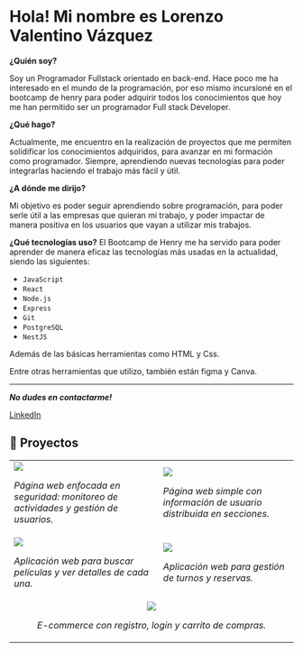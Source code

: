 # **Hola! Mi nombre es Lorenzo Valentino Vázquez**

**¿Quién soy?**

Soy un Programador Fullstack orientado en back-end.
Hace poco me ha interesado en el mundo de la programación, por eso mismo incursioné en el bootcamp de henry para poder adquirir todos los conocimientos que hoy me han permitido ser un programador Full stack Developer.

**¿Qué hago?**

Actualmente, me encuentro en la realización de proyectos que me permiten solidificar los conocimientos adquiridos, para avanzar en mi formación como programador. Siempre, aprendiendo nuevas tecnologías para poder integrarlas haciendo el trabajo más fácil y útil.


**¿A dónde me dirijo?**

Mi objetivo es poder seguir aprendiendo sobre programación, para poder serle útil a las empresas que quieran mi trabajo, y poder impactar de manera positiva en los usuarios que vayan a utilizar mis trabajos.

**¿Qué tecnologías uso?**
El Bootcamp de Henry me ha servido para poder aprender de manera eficaz las tecnologías más usadas en la actualidad, siendo las siguientes:

- `JavaScript`
- `React`
- `Node.js`
- `Express`
- `Git`
- `PostgreSQL`
- `NestJS`

Además de las básicas herramientas como HTML y Css.

Entre otras herramientas que utilizo, también están figma y Canva.
***
***No dudes en contactarme!***

[LinkedIn](https://www.linkedin.com/in/lorenzo-valentino-v%C3%A1zquez-a11870219)


## 📂 Proyectos

<table>
  <tr>
    <td>
      <a href="https://github.com/LVVALENTINOVAZQUEZ/proyectoM0">
        <img src="https://github-readme-stats.vercel.app/api/pin/?username=LVVALENTINOVAZQUEZ&repo=proyectoM0&theme=default" />
      </a>
      <p><em>Página web enfocada en seguridad: monitoreo de actividades y gestión de usuarios.</em></p>
    </td>
    <td>
      <a href="https://github.com/LVVALENTINOVAZQUEZ/ProyectoM1">
        <img src="https://github-readme-stats.vercel.app/api/pin/?username=LVVALENTINOVAZQUEZ&repo=ProyectoM1&theme=default" />
      </a>
      <p><em>Página web simple con información de usuario distribuida en secciones.</em></p>
    </td>
  </tr>
  <tr>
    <td>
      <a href="https://github.com/LVVALENTINOVAZQUEZ/ProyectoM2">
        <img src="https://github-readme-stats.vercel.app/api/pin/?username=LVVALENTINOVAZQUEZ&repo=ProyectoM2&theme=default" />
      </a>
      <p><em>Aplicación web para buscar películas y ver detalles de cada una.</em></p>
    </td>
    <td>
      <a href="https://github.com/LVVALENTINOVAZQUEZ/ProyectoM3">
        <img src="https://github-readme-stats.vercel.app/api/pin/?username=LVVALENTINOVAZQUEZ&repo=ProyectoM3&theme=default" />
      </a>
      <p><em>Aplicación web para gestión de turnos y reservas.</em></p>
    </td>
  </tr>
  <tr>
    <td colspan="2" align="center">
      <a href="https://github.com/LVVALENTINOVAZQUEZ/Proyecto4">
        <img src="https://github-readme-stats.vercel.app/api/pin/?username=LVVALENTINOVAZQUEZ&repo=Proyecto4&theme=default" />
      </a>
      <p><em>E-commerce con registro, login y carrito de compras.</em></p>
    </td>
  </tr>
</table>



